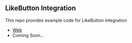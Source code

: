 ## LikeButton Integration

This repo provides example code for LikeButton integration

- [Web](web/README.md)
- Coming Soon...
